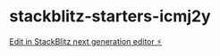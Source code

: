 # stackblitz-starters-icmj2y

[Edit in StackBlitz next generation editor ⚡️](https://stackblitz.com/~/github.com/m0x0m0x/stackblitz-starters-icmj2y)